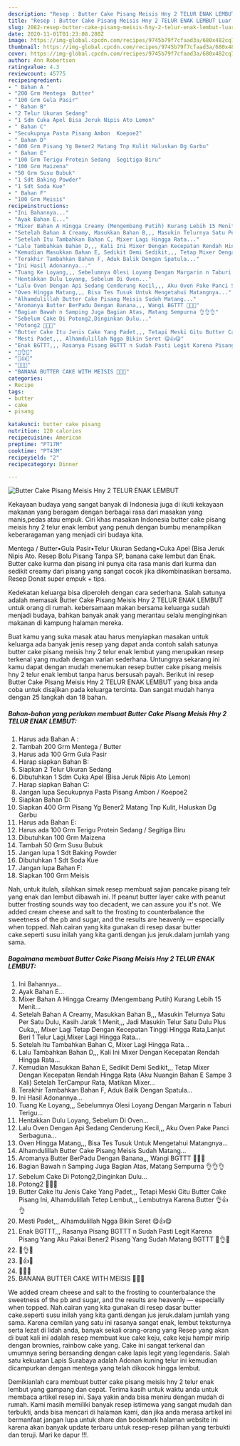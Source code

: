 ```yaml
---
description: "Resep : Butter Cake Pisang Meisis Hny 2 TELUR ENAK LEMBUT Luar biasa"
title: "Resep : Butter Cake Pisang Meisis Hny 2 TELUR ENAK LEMBUT Luar biasa"
slug: 2082-resep-butter-cake-pisang-meisis-hny-2-telur-enak-lembut-luar-biasa
date: 2020-11-01T01:23:08.280Z
image: https://img-global.cpcdn.com/recipes/9745b79f7cfaad3a/680x482cq70/butter-cake-pisang-meisis-hny-2-telur-enak-lembut-foto-resep-utama.jpg
thumbnail: https://img-global.cpcdn.com/recipes/9745b79f7cfaad3a/680x482cq70/butter-cake-pisang-meisis-hny-2-telur-enak-lembut-foto-resep-utama.jpg
cover: https://img-global.cpcdn.com/recipes/9745b79f7cfaad3a/680x482cq70/butter-cake-pisang-meisis-hny-2-telur-enak-lembut-foto-resep-utama.jpg
author: Ann Robertson
ratingvalue: 4.3
reviewcount: 45775
recipeingredient:
- " Bahan A "
- "200 Grm Mentega  Butter"
- "100 Grm Gula Pasir"
- " Bahan B"
- "2 Telur Ukuran Sedang"
- "1 Sdm Cuka Apel Bisa Jeruk Nipis Ato Lemon"
- " Bahan C"
- "Secukupnya Pasta Pisang Ambon  Koepoe2"
- " Bahan D"
- "400 Grm Pisang Yg Bener2 Matang Tnp Kulit Haluskan Dg Garbu"
- " Bahan E"
- "100 Grm Terigu Protein Sedang  Segitiga Biru"
- "100 Grm Maizena"
- "50 Grm Susu Bubuk"
- "1 Sdt Baking Powder"
- "1 Sdt Soda Kue"
- " Bahan F"
- "100 Grm Meisis"
recipeinstructions:
- "Ini Bahannya..."
- "Ayak Bahan E..."
- "Mixer Bahan A Hingga Creamy (Mengembang Putih) Kurang Lebih 15 Menit..."
- "Setelah Bahan A Creamy, Masukkan Bahan B,,, Masukin Telurnya Satu Per Satu Dulu, Kasih Jarak 1 Menit,,, Jadi Masukin Telur Satu Dulu Plus Cuka,,, Mixer Lagi Tetap Dengan Kecepatan Tinggi Hingga Rata,Lanjut Beri 1 Telur Lagi,Mixer Lagi Hingga Rata..."
- "Setelah Itu Tambahkan Bahan C, Mixer Lagi Hingga Rata..."
- "Lalu Tambahkan Bahan D,,, Kali Ini Mixer Dengan Kecepatan Rendah Hingga Rata..."
- "Kemudian Masukkan Bahan E, Sedikit Demi Sedikit,,, Tetap Mixer Dengan Kecepatan Rendah Hingga Rata (Aku Nuangin Bahan E Sampe 3 Kali) Setelah TerCampur Rata, Matikan Mixer..."
- "Terakhir Tambahkan Bahan F, Aduk Balik Dengan Spatula..."
- "Ini Hasil Adonannya..."
- "Tuang Ke Loyang,,, Sebelumnya Olesi Loyang Dengan Margarin n Taburi Terigu..."
- "Hentakkan Dulu Loyang, Sebelum Di Oven..."
- "Lalu Oven Dengan Api Sedang Cenderung Kecil,,, Aku Oven Pake Panci Serbaguna..."
- "Oven Hingga Matang,,, Bisa Tes Tusuk Untuk Mengetahui Matangnya..."
- "Alhamdulillah Butter Cake Pisang Meisis Sudah Matang..."
- "Aromanya Butter BerPadu Dengan Banana,,, Wangi BGTTT 🍌🍌🍌"
- "Bagian Bawah n Samping Juga Bagian Atas, Matang Sempurna 👌👌👌"
- "Sebelum Cake Di Potong2,Dinginkan Dulu..."
- "Potong2 🔪🔪🔪"
- "Butter Cake Itu Jenis Cake Yang Padet,,, Tetapi Meski Gitu Butter Cake Pisang Ini, Alhamdulillah Tetep Lembut,,, Lembutnya Karena Butter 👌👍👌"
- "Mesti Padet,,, Alhamdulillah Ngga Bikin Seret 😋👍😋"
- "Enak BGTTT,,, Rasanya Pisang BGTTT n Sudah Pasti Legit Karena Pisang Yang Aku Pakai Bener2 Pisang Yang Sudah Matang BGTTT 🍌👌🍌"
- "🍌👌🍌"
- "🍌👍🍌"
- "🍌💛🍌"
- "BANANA BUTTER CAKE WITH MEISIS 💛💛💛"
categories:
- Recipe
tags:
- butter
- cake
- pisang

katakunci: butter cake pisang 
nutrition: 120 calories
recipecuisine: American
preptime: "PT17M"
cooktime: "PT43M"
recipeyield: "2"
recipecategory: Dinner

---
```



![Butter Cake Pisang Meisis Hny 2 TELUR ENAK LEMBUT](https://img-global.cpcdn.com/recipes/9745b79f7cfaad3a/680x482cq70/butter-cake-pisang-meisis-hny-2-telur-enak-lembut-foto-resep-utama.jpg)

Kekayaan budaya yang sangat banyak di Indonesia juga di ikuti kekayaan makanan yang beragam dengan berbagai rasa dari masakan yang manis,pedas atau empuk. Ciri khas masakan Indonesia butter cake pisang meisis hny 2 telur enak lembut yang penuh dengan bumbu menampilkan keberaragaman yang menjadi ciri budaya kita.


Mentega / Butter•Gula Pasir•Telur Ukuran Sedang•Cuka Apel (Bisa Jeruk Nipis Ato. Resep Bolu Pisang Tanpa SP, banana cake lembut dan Enak. Butter cake kurma dan pisang ini punya cita rasa manis dari kurma dan sedikit creamy dari pisang yang sangat cocok jika dikombinasikan bersama. Resep Donat super empuk + tips.

Kedekatan keluarga bisa diperoleh dengan cara sederhana. Salah satunya adalah memasak Butter Cake Pisang Meisis Hny 2 TELUR ENAK LEMBUT untuk orang di rumah. kebersamaan makan bersama keluarga sudah menjadi budaya, bahkan banyak anak yang merantau selalu menginginkan makanan di kampung halaman mereka.

Buat kamu yang suka masak atau harus menyiapkan masakan untuk keluarga ada banyak jenis resep yang dapat anda contoh salah satunya butter cake pisang meisis hny 2 telur enak lembut yang merupakan resep terkenal yang mudah dengan varian sederhana. Untungnya sekarang ini kamu dapat dengan mudah menemukan resep butter cake pisang meisis hny 2 telur enak lembut tanpa harus bersusah payah.
Berikut ini resep Butter Cake Pisang Meisis Hny 2 TELUR ENAK LEMBUT yang bisa anda coba untuk disajikan pada keluarga tercinta. Dan sangat mudah hanya dengan 25 langkah dan 18 bahan.


<!--inarticleads1-->

##### Bahan-bahan yang perlukan membuat Butter Cake Pisang Meisis Hny 2 TELUR ENAK LEMBUT:

1. Harus ada  Bahan A :
1. Tambah 200 Grm Mentega / Butter
1. Harus ada 100 Grm Gula Pasir
1. Harap siapkan  Bahan B:
1. Siapkan 2 Telur Ukuran Sedang
1. Dibutuhkan 1 Sdm Cuka Apel (Bisa Jeruk Nipis Ato Lemon)
1. Harap siapkan  Bahan C:
1. Jangan lupa Secukupnya Pasta Pisang Ambon / Koepoe2
1. Siapkan  Bahan D:
1. Siapkan 400 Grm Pisang Yg Bener2 Matang Tnp Kulit, Haluskan Dg Garbu
1. Harus ada  Bahan E:
1. Harus ada 100 Grm Terigu Protein Sedang / Segitiga Biru
1. Dibutuhkan 100 Grm Maizena
1. Tambah 50 Grm Susu Bubuk
1. Jangan lupa 1 Sdt Baking Powder
1. Dibutuhkan 1 Sdt Soda Kue
1. Jangan lupa  Bahan F:
1. Siapkan 100 Grm Meisis


Nah, untuk itulah, silahkan simak resep membuat sajian pancake pisang telr yang enak dan lembut dibawah ini. If peanut butter layer cake with peanut butter frosting sounds way too decadent, we can assure you it&#39;s not. We added cream cheese and salt to the frosting to counterbalance the sweetness of the pb and sugar, and the results are heavenly — especially when topped. Nah.cairan yang kita gunakan di resep dasar butter cake.seperti susu inilah yang kita ganti.dengan jus jeruk.dalam jumlah yang sama. 

<!--inarticleads2-->

##### Bagaimana membuat  Butter Cake Pisang Meisis Hny 2 TELUR ENAK LEMBUT:

1. Ini Bahannya...
1. Ayak Bahan E...
1. Mixer Bahan A Hingga Creamy (Mengembang Putih) Kurang Lebih 15 Menit...
1. Setelah Bahan A Creamy, Masukkan Bahan B,,, Masukin Telurnya Satu Per Satu Dulu, Kasih Jarak 1 Menit,,, Jadi Masukin Telur Satu Dulu Plus Cuka,,, Mixer Lagi Tetap Dengan Kecepatan Tinggi Hingga Rata,Lanjut Beri 1 Telur Lagi,Mixer Lagi Hingga Rata...
1. Setelah Itu Tambahkan Bahan C, Mixer Lagi Hingga Rata...
1. Lalu Tambahkan Bahan D,,, Kali Ini Mixer Dengan Kecepatan Rendah Hingga Rata...
1. Kemudian Masukkan Bahan E, Sedikit Demi Sedikit,,, Tetap Mixer Dengan Kecepatan Rendah Hingga Rata (Aku Nuangin Bahan E Sampe 3 Kali) Setelah TerCampur Rata, Matikan Mixer...
1. Terakhir Tambahkan Bahan F, Aduk Balik Dengan Spatula...
1. Ini Hasil Adonannya...
1. Tuang Ke Loyang,,, Sebelumnya Olesi Loyang Dengan Margarin n Taburi Terigu...
1. Hentakkan Dulu Loyang, Sebelum Di Oven...
1. Lalu Oven Dengan Api Sedang Cenderung Kecil,,, Aku Oven Pake Panci Serbaguna...
1. Oven Hingga Matang,,, Bisa Tes Tusuk Untuk Mengetahui Matangnya...
1. Alhamdulillah Butter Cake Pisang Meisis Sudah Matang...
1. Aromanya Butter BerPadu Dengan Banana,,, Wangi BGTTT 🍌🍌🍌
1. Bagian Bawah n Samping Juga Bagian Atas, Matang Sempurna 👌👌👌
1. Sebelum Cake Di Potong2,Dinginkan Dulu...
1. Potong2 🔪🔪🔪
1. Butter Cake Itu Jenis Cake Yang Padet,,, Tetapi Meski Gitu Butter Cake Pisang Ini, Alhamdulillah Tetep Lembut,,, Lembutnya Karena Butter 👌👍👌
1. Mesti Padet,,, Alhamdulillah Ngga Bikin Seret 😋👍😋
1. Enak BGTTT,,, Rasanya Pisang BGTTT n Sudah Pasti Legit Karena Pisang Yang Aku Pakai Bener2 Pisang Yang Sudah Matang BGTTT 🍌👌🍌
1. 🍌👌🍌
1. 🍌👍🍌
1. 🍌💛🍌
1. BANANA BUTTER CAKE WITH MEISIS 💛💛💛


We added cream cheese and salt to the frosting to counterbalance the sweetness of the pb and sugar, and the results are heavenly — especially when topped. Nah.cairan yang kita gunakan di resep dasar butter cake.seperti susu inilah yang kita ganti.dengan jus jeruk.dalam jumlah yang sama. Karena cemilan yang satu ini rasanya sangat enak, lembut teksturnya serta lezat di lidah anda, banyak sekali orang-orang yang Resep yang akan di buat kali ini adalah resep membuat kue cake keju, cake keju hampir mirip dengan brownies, rainbow cake yang. Cake ini sangat terkenal dan umumnya sering bersanding dengan cake lapis legit yang legendaris. Salah satu kekuatan Lapis Surabaya adalah Adonan kuning telur ini kemudian dicampurkan dengan mentega yang telah dikocok hingga lembut. 

Demikianlah cara membuat butter cake pisang meisis hny 2 telur enak lembut yang gampang dan cepat. Terima kasih untuk waktu anda untuk membaca artikel resep ini. Saya yakin anda bisa meniru dengan mudah di rumah. Kami masih memiliki banyak resep istimewa yang sangat mudah dan terbukti, anda bisa mencari di halaman kami, dan jika anda merasa artikel ini bermanfaat jangan lupa untuk share dan bookmark halaman website ini karena akan banyak update terbaru untuk resep-resep pilihan yang terbukti dan teruji. Mari ke dapur !!!. 
